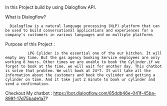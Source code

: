 In this Project build by using Dialogflow API. 

What is Dialogflow?

      Dialogflow is a natural language processing (NLP) platform that can be used to build conversational applications and experiences for a company's customers in various languages and on multiple platforms
      
      
      
 Purpose of this Project :
 
              LPG Cylider is the essential one of the our kitchen. It will empty any time. But the gas agency booking Service employees are only working 8 hours. Other times we are unable to book the Cylinder.if we forget to book at the time. we will wait for another day. This chatbot is solve that problem. We will book at 24*7. It will take all the information about the customers and book the cylinder and getting a cylinder on time. And it take just 2 minute to book ur cylinder and send a confirmation.
              
Checkout My chatbot : https://bot.dialogflow.com/85ddb46e-041f-45ba-898f-17d75bade1a7?
